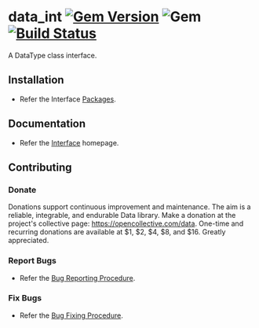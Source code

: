 # data_int [![Gem Version](https://badge.fury.io/rb/data_int.svg)](https://badge.fury.io/rb/data_int) ![Gem](https://img.shields.io/gem/dt/data_int) [![Build Status](https://travis-ci.com/Diligent-Software-LLC/data_int.svg?branch=master)](https://travis-ci.com/Diligent-Software-LLC/data_int)

A DataType class interface.

## Installation

- Refer the Interface 
[Packages](https://docs.diligentsoftware.org/data-1/packages#interface).

## Documentation

- Refer the [Interface](https://docs.diligentsoftware.org/data-1/interface) 
homepage.

## Contributing

### Donate

Donations support continuous improvement and maintenance. The aim is a reliable,
integrable, and endurable Data library. Make a donation at the project's 
collective page: https://opencollective.com/data. One-time and recurring 
donations are available at $1, $2, $4, $8, and $16. Greatly appreciated.

### Report Bugs

- Refer the 
[Bug Reporting Procedure](https://github.com/Diligent-Software-LLC/data_int/issues/1).

### Fix Bugs

- Refer the 
[Bug Fixing Procedure](https://github.com/Diligent-Software-LLC/data_int/issues/2).
